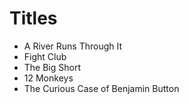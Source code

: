 # Titles
- A River Runs Through It
- Fight Club
- The Big Short
- 12 Monkeys
- The Curious Case of Benjamin Button
